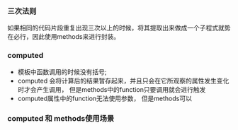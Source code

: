 ### 三次法则
如果相同的代码片段重复出现三次以上的时候，将其提取出来做成一个子程式就势在必行，因此使用methods来进行封装。
### computed
* 模板中函数调用的时候没有括号;
* computed 会将计算后的结果暂存起来，并且只会在它所观察的属性发生变化时才会产生调用， 但是methods中的function只要调用就会进行触发
*   computed属性中的function无法使用参数， 但是methods可以
### computed 和 methods使用场景



